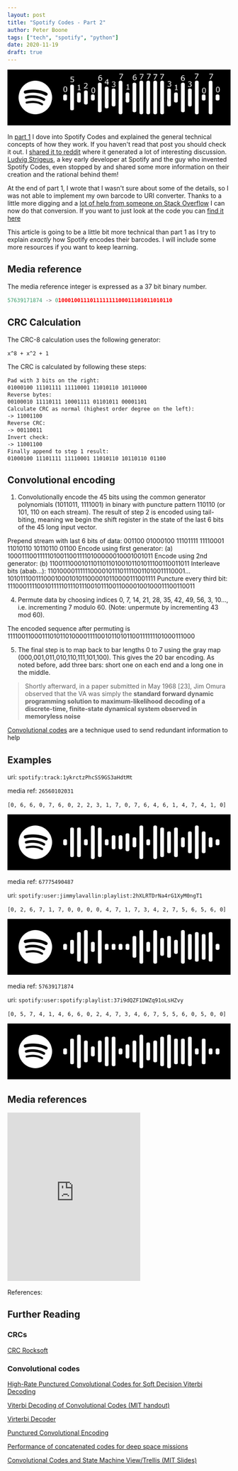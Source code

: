 ```yaml
---
layout: post
title: "Spotify Codes - Part 2"
author: Peter Boone
tags: ["tech", "spotify", "python"]
date: 2020-11-19
draft: true
---
```


![spotify code with heights labeled](/imgs/spotify-2/spotify_track_6vQN2a9QSgWcm74KEZYfDL_labeled.png)

In [part 1](/posts/2020-11-10-spotify-codes) I dove into Spotify Codes and explained the general technical concepts of how they work. If you haven't read that post you should check it out. I [shared it to reddit](https://www.reddit.com/r/programming/comments/jvrpvj/how_spotify_codes_work/) where it generated a lot of interesting discussion. [Ludvig Strigeus](https://en.wikipedia.org/wiki/Ludvig_Strigeus), a key early developer at Spotify and the guy who invented Spotify Codes, even stopped by and shared some more information on their creation and the rational behind them!

At the end of part 1, I wrote that I wasn't sure about some of the details, so I was not able to implement my own barcode to URI converter. Thanks to a little more digging and a [lot of help from someone on Stack Overflow](https://stackoverflow.com/a/64950150/10703868) I can now do that conversion. If you want to just look at the code you can [find it here](https://github.com/boonepeter/boonepeter.github.io-code/tree/main/spotify-codes-part-2)

This article is going to be a little bit more technical than part 1 as I try to explain _exactly_ how Spotify encodes their barcodes. I will include some more resources if you want to keep learning.

## Media reference

The media reference integer is expressed as a 37 bit binary number.

```python
57639171874 -> 0100010011101111111100011101011010110
```

## CRC Calculation

The CRC-8 calculation uses the following generator:

```text
x^8 + x^2 + 1
```

The CRC is calculated by following these steps:

```text
Pad with 3 bits on the right:
01000100 11101111 11110001 11010110 10110000
Reverse bytes:
00100010 11110111 10001111 01101011 00001101
Calculate CRC as normal (highest order degree on the left):
-> 11001100
Reverse CRC:
-> 00110011
Invert check:
-> 11001100
Finally append to step 1 result:
01000100 11101111 11110001 11010110 10110110 01100
```

## Convolutional encoding

1. Convolutionally encode the 45 bits using the common generator
polynomials (1011011, 1111001) in binary with puncture pattern 
110110 (or 101, 110 on each stream). The result of step 2 is 
encoded using tail-biting, meaning we begin the shift register 
in the state of the last 6 bits of the 45 long input vector. 

  Prepend stream with last 6 bits of data:
  001100 01000100 11101111 11110001 11010110 10110110 01100
  Encode using first generator:
  (a) 100011100111110100110011110100000010001001011
  Encode using 2nd generator:
  (b) 110011100010110110110100101101011100110011011
  Interleave bits (abab...):
  11010000111111000010111011110011010011110001...
  1010111001110001000101011000010110000111001111
  Puncture every third bit:
  111000111100101111101110111001011100110000100100011100110011

4. Permute data by choosing indices 0, 7, 14, 21, 28, 35, 42, 49, 
56, 3, 10..., i.e. incrementing 7 modulo 60. (Note: unpermute by 
incrementing 43 mod 60).

  The encoded sequence after permuting is
  111100110001110101101000011110010110101100111111101000111000

5. The final step is to map back to bar lengths 0 to 7 using the
gray map (000,001,011,010,110,111,101,100). This gives the 20 bar 
encoding. As noted before, add three bars: short one on each end 
and a long one in the middle. 


> Shortly afterward, in a paper submitted in May 1968 [23], Jim Omura observed that the VA was
simply the __standard forward dynamic programming solution to maximum-likelihood decoding
of a discrete-time, finite-state dynamical system observed in memoryless noise__

[Convolutional codes](https://en.wikipedia.org/wiki/Convolutional_code) are a technique used to send redundant information to help

## Examples



uri: `spotify:track:1ykrctzPhcSS9GS3aHdtMt`

media ref: `26560102031`

`[0, 6, 6, 0, 7, 6, 0, 2, 2, 3, 1, 7, 0, 7, 6, 4, 6, 1, 4, 7, 4, 1, 0]`

![joker presents](../imgs/spotify-2/spotify_track_1ykrctzPhcSS9GS3aHdtMt.jpeg)


media ref: `67775490487`

uri: `spotify:user:jimmylavallin:playlist:2hXLRTDrNa4rG1XyM0ngT1`

`[0, 2, 6, 7, 1, 7, 0, 0, 0, 0, 4, 7, 1, 7, 3, 4, 2, 7, 5, 6, 5, 6, 0]`

![jimmy's stuff](../imgs/spotify-2/spotify_user_jimmylavallin_playlist_2hXLRTDrNa4rG1XyM0ngT1.jpeg)


media ref: `57639171874`

uri: `spotify:user:spotify:playlist:37i9dQZF1DWZq91oLsHZvy`

`[0, 5, 7, 4, 1, 4, 6, 6, 0, 2, 4, 7, 3, 4, 6, 7, 5, 5, 6, 0, 5, 0, 0]`

![indie kicks](../imgs/spotify-2/spotify_user_spotify_playlist_37i9dQZF1DWZq91oLsHZvy.jpeg)


## Media references

<iframe src="https://open.spotify.com/embed/playlist/1QmDaiCAo3YmH23UQyV0FN" width="300" height="380" frameborder="0" allowtransparency="true" allow="encrypted-media"></iframe>

References:

## Further Reading

### CRCs

[CRC Rocksoft](https://zlib.net/crc_v3.txt)

### Convolutional codes

[High-Rate Punctured Convolutional Codes for Soft Decision Viterbi Decoding](https://doi.org/10.1109/TCOM.1984.1096047)

[Viterbi Decoding of Convolutional Codes (MIT handout)](http://web.mit.edu/6.02/www/s2012/handouts/8.pdf)

[Virterbi Decoder](https://doi.org/10.1109/TIT.1967.1054010)


[Punctured Convolutional Encoding](https://www.mathworks.com/help/comm/ug/punctured-convolutional-encoding-in-simulink.html)

[Performance of concatenated codes for deep space missions](https://ipnpr.jpl.nasa.gov/progress_report/42-63/63H.PDF)

[Convolutional Codes and State Machine View/Trellis (MIT Slides)](https://ocw.mit.edu/courses/electrical-engineering-and-computer-science/6-02-introduction-to-eecs-ii-digital-communication-systems-fall-2012/lecture-slides/MIT6_02F12_lec06.pdf)
